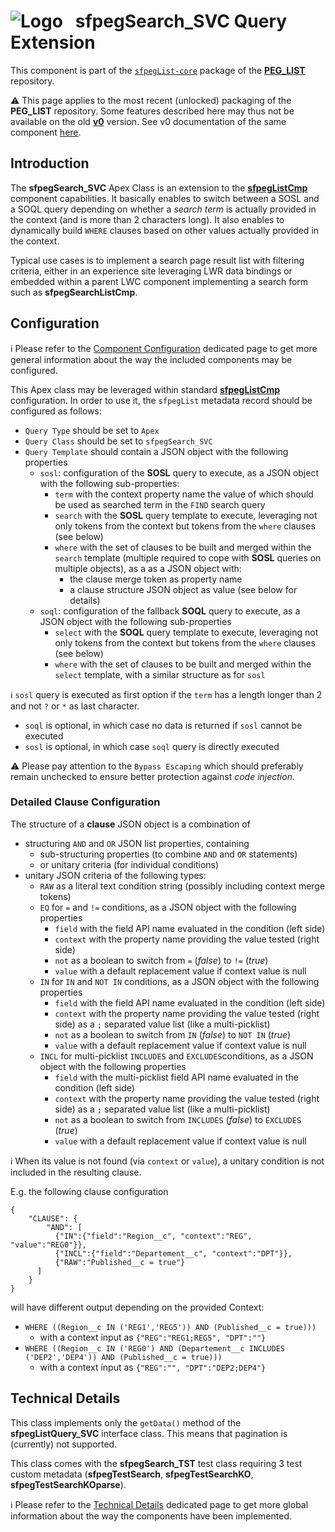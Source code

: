 # ![Logo](/media/Logo.png) &nbsp; **sfpegSearch_SVC** Query Extension

This component is part of the [`sfpegList-core`](/help/sfpegListPkgCore.md) package
of the **[PEG_LIST](/README.md)** repository.

⚠️ This page applies to the most recent (unlocked) packaging of the **PEG_LIST** repository.
Some features described here may thus not be available on the old **[v0](https://github.com/pegros/PEG_LIST/tree/v0)** version.
See v0 documentation of the same component [here](/blob/v0/help/sfpegSearchQueries.md).


## Introduction

The **sfpegSearch_SVC** Apex Class is an extension to the **[sfpegListCmp](/help/sfpegListCmp.md)** 
component capabilities. It basically enables to switch between a SOSL and a SOQL query depending on
whether a _search term_ is actually provided in the context (and is more than 2 characters long).
It also enables to dynamically build `WHERE` clauses based on other values actually provided in the
context.

Typical use cases is to implement a search page result list with filtering criteria, either
in an experience site leveraging LWR data bindings or embedded within a parent LWC component 
implementing a search form such as **sfpegSearchListCmp**.


## Configuration

ℹ️ Please refer to the [Component Configuration](/help/configuration.md) dedicated page to 
get more general information about the way the included components may be configured. 

This Apex class may be leveraged within standard **[sfpegListCmp](/help/sfpegListCmp.md)** configuration.
In order to use it, the `sfpegList` metadata record should be configured as follows:
* `Query Type` should be set to `Apex`
* `Query Class` should be set to `sfpegSearch_SVC` 
* `Query Template` should contain a JSON object with the following properties
    * `sosl`: configuration of the **SOSL** query to execute, as a JSON object with
    the following sub-properties:
        * `term` with the context property name the value of which should be used as searched
        term in the `FIND` search query
        * `search` with the **SOSL** query template to execute, leveraging not only tokens 
        from the context but tokens from the `where` clauses (see below)
        * `where` with the set of clauses to be built and merged within the `search` 
        template (multiple required to cope with **SOSL** queries on multiple
        objects), as a as a JSON object with:
            * the clause merge token as property name
            * a clause structure JSON object as value (see below for details)
    * `soql`: configuration of the fallback **SOQL** query to execute, as a JSON object with
    the following sub-properties
        * `select` with the **SOQL** query template to execute, leveraging not only tokens 
        from the context but tokens from the `where` clauses (see below)
        * `where` with the set of clauses to be built and merged within the `select` 
        template, with a similar structure as for `sosl`

ℹ️ `sosl` query is executed as first option if the `term` has a length longer than 2 and
not `?` or `*` as last character.
* `soql` is optional, in which case no data is returned if `sosl` cannot be executed
* `sosl` is optional, in which case `soql` query is directly executed

⚠️ Please pay attention to the `Bypass Escaping` which should preferably remain unchecked 
to ensure better protection against _code injection_.


### Detailed Clause Configuration

The structure of a **clause** JSON object is a combination of
* structuring `AND` and `OR` JSON list properties, containing
    * sub-structuring properties (to combine `AND` and `OR` statements)
    * or unitary criteria (for individual conditions)
* unitary JSON criteria of the following types:
    * `RAW` as a literal text condition string (possibly including context merge tokens)
    * `EQ` for `=` and `!=` conditions, as a JSON object with the following properties
        * `field` with the field API name evaluated in the condition (left side)
        * `context` with the  property name providing the value tested (right side)
        * `not` as a boolean to switch from `=` (_false_) to `!=` (_true_)
        * `value` with a default replacement value if context value is null
    * `IN` for `IN` and `NOT IN` conditions, as a JSON object with the following properties
        * `field` with the field API name evaluated in the condition (left side)
        * `context` with the  property name providing the value tested (right side) as
        a `;` separated value list (like a multi-picklist)
        * `not` as a boolean to switch from `IN` (_false_) to `NOT IN` (_true_)
        * `value` with a default replacement value if context value is null
    * `INCL` for multi-picklist `INCLUDES` and `EXCLUDES`conditions, as a JSON object with the following properties
        * `field` with the multi-picklist field API name evaluated in the condition (left side)
        * `context` with the  property name providing the value tested (right side) as
        a `;` separated value list (like a multi-picklist)
        * `not` as a boolean to switch from `INCLUDES` (_false_) to `EXCLUDES` (_true_)
        * `value` with a default replacement value if context value is null

ℹ️ When its value is not found (via `context` or `value`), a unitary condition is not included
in the resulting clause.

E.g. the following clause configuration
```
{
    "CLAUSE": {
        "AND": [
          {"IN":{"field":"Region__c", "context":"REG", "value":"REG0"}},
          {"INCL":{"field":"Departement__c", "context":"DPT"}},
          {"RAW":"Published__c = true"}
      ]
    }
}
```
will have different output depending on the provided Context:
* `WHERE ((Region__c IN ('REG1','REG5')) AND (Published__c = true)))`
    * with a context input as `{"REG":"REG1;REG5", "DPT":""}`
* `WHERE ((Region__c IN ('REG0') AND (Departement__c INCLUDES ('DEP2','DEP4')) AND (Published__c = true)))`
    * with a context input as `{"REG":"", "DPT":"DEP2;DEP4"}`


## Technical Details

This class implements only the `getData()` method of the **sfpegListQuery_SVC** interface class. 
This means that pagination is (currently) not supported.

This class comes with the **sfpegSearch_TST** test class requiring 3 test custom metadata
(**sfpegTestSearch**, **sfpegTestSearchKO**, **sfpegTestSearchKOparse**).

ℹ️ Please refer to the [Technical Details](/help/technical.md) dedicated page to 
get more global information about the way the components have been implemented.